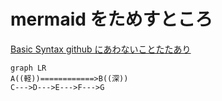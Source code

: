 # mermaid をためすところ
[Basic Syntax github にあわないことたたあり](https://mermaid.js.org/syntax/flowchart.html)
```mermaid
graph LR
A((軽))============>B((深))
C--->D--->E--->F--->G
```

